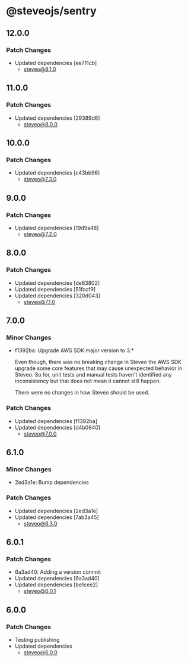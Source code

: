 # @steveojs/sentry

## 12.0.0

### Patch Changes

- Updated dependencies [ee711cb]
  - steveo@8.1.0

## 11.0.0

### Patch Changes

- Updated dependencies [29389d6]
  - steveo@8.0.0

## 10.0.0

### Patch Changes

- Updated dependencies [c43bb96]
  - steveo@7.3.0

## 9.0.0

### Patch Changes

- Updated dependencies [19d9a48]
  - steveo@7.2.0

## 8.0.0

### Patch Changes

- Updated dependencies [de83802]
- Updated dependencies [51fccf9]
- Updated dependencies [320d043]
  - steveo@7.1.0

## 7.0.0

### Minor Changes

- f1392ba: Upgrade AWS SDK major version to 3.\*

  Even though, there was no breaking change in Steveo the AWS SDK upgrade some core features that may cause unexpected
  behavior in Steveo. So for, unit tests and manual tests haven't identified any inconsistency but that does not mean it
  cannot still happen.

  There were no changes in how Steveo should be used.

### Patch Changes

- Updated dependencies [f1392ba]
- Updated dependencies [d4b0840]
  - steveo@7.0.0

## 6.1.0

### Minor Changes

- 2ed3a1e: Bump dependencies

### Patch Changes

- Updated dependencies [2ed3a1e]
- Updated dependencies [7ab3a45]
  - steveo@6.3.0

## 6.0.1

### Patch Changes

- 6a3ad40: Adding a version commit
- Updated dependencies [6a3ad40]
- Updated dependencies [be1cee2]
  - steveo@6.0.1

## 6.0.0

### Patch Changes

- Testing publishing
- Updated dependencies
  - steveo@6.0.0
